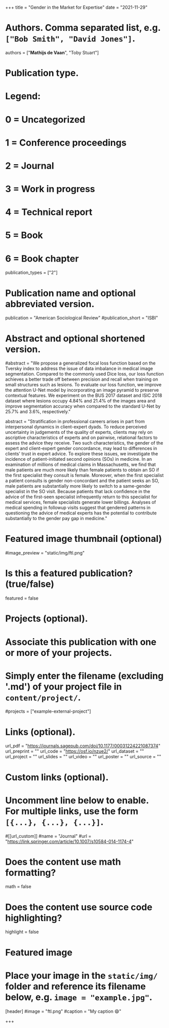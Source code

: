 +++
title = "Gender in the Market for Expertise"
date = "2021-11-29"

# Authors. Comma separated list, e.g. `["Bob Smith", "David Jones"]`.

authors = ["**Mathijs de Vaan**", "Toby Stuart"]

# Publication type.
# Legend:
# 0 = Uncategorized
# 1 = Conference proceedings
# 2 = Journal
# 3 = Work in progress
# 4 = Technical report
# 5 = Book
# 6 = Book chapter
publication_types = ["2"]

# Publication name and optional abbreviated version.
publication = "American Sociological Review"
#publication_short = "ISBI"

# Abstract and optional shortened version.

#abstract = "We propose a generalized focal loss function based on the Tversky index to address the issue of data imbalance in medical image segmentation. Compared to the commonly used Dice loss, our loss function achieves a better trade off between precision and recall when training on small structures such as lesions. To evaluate our loss function, we improve the attention U-Net model by incorporating an image pyramid to preserve contextual features. We experiment on the BUS 2017 dataset and ISIC 2018 dataset where lesions occupy 4.84% and 21.4% of the images area and improve segmentation accuracy when compared to the standard U-Net by 25.7% and 3.6%, respectively."

abstract = "Stratification in professional careers arises in part from interpersonal dynamics in client-expert dyads. To reduce perceived uncertainty in judgements of the quality of experts, clients may rely on ascriptive characteristics of experts and on pairwise, relational factors to assess the advice they receive. Two such characteristics, the gender of the expert and client-expert gender concordance, may lead to differences in clients' trust in expert advice. To explore these issues, we investigate the incidence of patient-initiated second opinions (SOs) in medicine. In an examination of millions of medical claims in Massachusetts, we find that male patients are much more likely than female patients to obtain an SO if the first specialist they consult is female. Moreover, when the first specialist a patient consults is gender non-concordant and the patient seeks an SO, male patients are substantially more likely to switch to a same-gender specialist in the SO visit. Because patients that lack confidence in the advice of the first-seen specialist infrequently return to this specialist for medical services, female specialists generate lower billings. Analyses of medical spending in followup visits suggest that gendered patterns in questioning the advice of medical experts has the potential to contribute substantially to the gender pay gap in medicine."

# Featured image thumbnail (optional)
#image_preview = "static/img/ftl.png"

# Is this a featured publication? (true/false)
featured = false

# Projects (optional).
#   Associate this publication with one or more of your projects.
#   Simply enter the filename (excluding '.md') of your project file in `content/project/`.
#projects = ["example-external-project"]

# Links (optional).
url_pdf = "https://journals.sagepub.com/doi/10.1177/00031224221087374"
url_preprint = ""
url_code = "https://osf.io/nzue2/"
url_dataset = ""
url_project = ""
url_slides = ""
url_video = ""
url_poster = ""
url_source = ""

# Custom links (optional).
#   Uncomment line below to enable. For multiple links, use the form `[{...}, {...}, {...}]`.
#[[url_custom]]
#name = "Journal"
#url = "https://link.springer.com/article/10.1007/s10584-014-1174-4"

# Does the content use math formatting?
math = false

# Does the content use source code highlighting?
highlight = false
  
# Featured image
# Place your image in the `static/img/` folder and reference its filename below, e.g. `image = "example.jpg"`.
[header]
#image = "ftl.png"
#caption = "My caption :smile:"

+++
